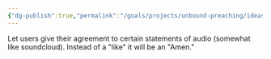 ```yaml
---
{"dg-publish":true,"permalink":"/goals/projects/unbound-preaching/ideas/amen-button-on-website/","tags":["website"],"created":"Oct 15, 2018, 16:10 PM","updated":"Oct 15, 2018, 16:10 PM"}
---
```



Let users give their agreement to certain statements of audio (somewhat like soundcloud). Instead of a "like" it will be an "Amen."


